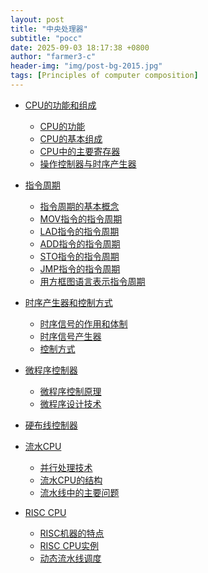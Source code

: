 ```yaml
---
layout: post
title: "中央处理器"
subtitle: "pocc"
date: 2025-09-03 18:17:38 +0800
author: "farmer3-c"
header-img: "img/post-bg-2015.jpg"
tags: [Principles of computer composition]
---
```



* [CPU的功能和组成]()  
    * [CPU的功能]()  
    * [CPU的基本组成]()  
    * [CPU中的主要寄存器]()  
    * [操作控制器与时序产生器]()  

* [指令周期]()  
    * [指令周期的基本概念]()  
    * [MOV指令的指令周期]()  
    * [LAD指令的指令周期]()  
    * [ADD指令的指令周期]()  
    * [STO指令的指令周期]()  
    * [JMP指令的指令周期]()  
    * [用方框图语言表示指令周期]() 

* [时序产生器和控制方式]()  
    * [时序信号的作用和体制]()  
    * [时序信号产生器]()  
    * [控制方式]()  

* [微程序控制器]()  
    * [微程序控制原理]()  
    * [微程序设计技术]()  

* [硬布线控制器]()  

* [流水CPU]()  
    * [并行处理技术]()  
    * [流水CPU的结构]()  
    * [流水线中的主要问题]()  

* [RISC CPU]()  
    * [RISC机器的特点]()  
    * [RISC CPU实例]()  
    * [动态流水线调度]()  

    